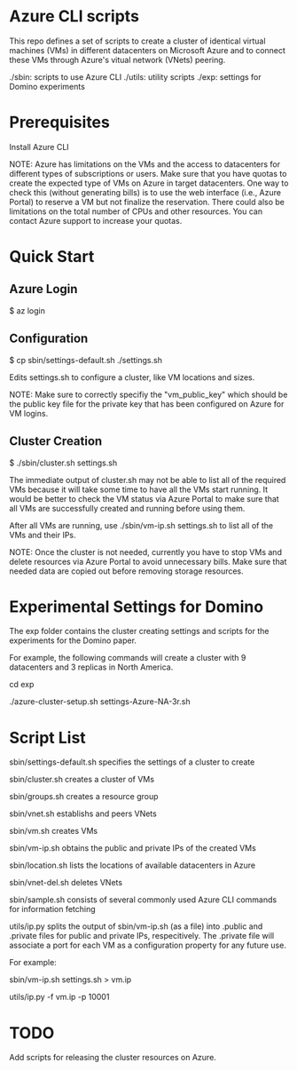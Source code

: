 # Azure CLI scripts 

This repo defines a set of scripts to create a cluster of identical virtual
machines (VMs) in different datacenters on Microsoft Azure and to connect
these VMs through Azure's vitual network (VNets) peering.

./sbin: scripts to use Azure CLI
./utils: utility scripts
./exp: settings for Domino experiments

# Prerequisites

Install Azure CLI

NOTE: Azure has limitations on the VMs and the access to datacenters for
different types of subscriptions or users.
Make sure that you have quotas to create the expected type of VMs on Azure in
target datacenters. 
One way to check this (without generating bills) is to use the web interface
(i.e., Azure Portal) to reserve a VM but not finalize the reservation.
There could also be limitations on the total number of CPUs and other
resources.
You can contact Azure support to increase your quotas.

# Quick Start

## Azure Login

$ az login

## Configuration

$ cp sbin/settings-default.sh ./settings.sh

Edits settings.sh to configure a cluster, like VM locations and sizes.

NOTE: Make sure to correctly specifiy the "vm_public_key" which should be the
public key file for the private key that has been configured on Azure for VM
logins. 

## Cluster Creation

$ ./sbin/cluster.sh settings.sh

The immediate output of cluster.sh may not be able to list all of the required
VMs because it will take some time to have all the VMs start running.
It would be better to check the VM status via Azure Portal to make sure that
all VMs are successfully created and running before using them.

After all VMs are running, use ./sbin/vm-ip.sh settings.sh to list all of the
VMs and their IPs.

NOTE: Once the cluster is not needed, currently you have to stop VMs and delete
resources via Azure Portal to avoid unnecessary bills. Make sure that needed
data are copied out before removing storage resources.

# Experimental Settings for Domino

The exp folder contains the cluster creating settings and scripts for the
experiments for the Domino paper.

For example, the following commands will create a cluster with 9 datacenters and 3 replicas in North America.

cd exp

./azure-cluster-setup.sh settings-Azure-NA-3r.sh

# Script List

sbin/settings-default.sh specifies the settings of a cluster to create

sbin/cluster.sh creates a cluster of VMs

sbin/groups.sh creates a resource group

sbin/vnet.sh establishs and peers VNets

sbin/vm.sh creates VMs

sbin/vm-ip.sh obtains the public and private IPs of the created VMs

sbin/location.sh lists the locations of available datacenters in Azure

sbin/vnet-del.sh deletes VNets

sbin/sample.sh consists of several commonly used Azure CLI commands for information fetching

utils/ip.py splits the output of sbin/vm-ip.sh (as a file) into
.public and .private files for public and private IPs, respecitively.
The .private file will associate a port for each VM as a configuration property
for any future use.

For example:

sbin/vm-ip.sh settings.sh > vm.ip

utils/ip.py -f vm.ip -p 10001

# TODO 

Add scripts for releasing the cluster resources on Azure.
